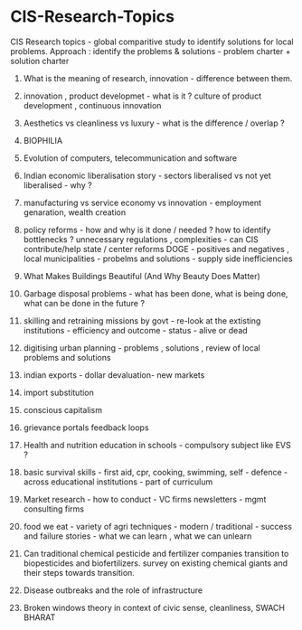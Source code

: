 # CIS-Research-Topics
CIS Research topics - global comparitive study to identify solutions for local problems.
Approach : identify the problems & solutions - problem charter + solution charter

1. What is the meaning of research, innovation - difference between them. 

2. innovation , product developmet - what is it ?  culture of product development , continuous innovation

3. Aesthetics vs cleanliness vs luxury - what is the difference / overlap ?

4. BIOPHILIA

5. Evolution of computers, telecommunication and software

6. Indian economic liberalisation story - sectors liberalised vs not yet liberalised - why ?
   
7. manufacturing vs service economy vs innovation - employment genaration, wealth creation 

8. policy reforms - how and why is it done / needed ? how to identify bottlenecks ? unnecessary regulations , complexities - can CIS contribute/help state / center reforms
   DOGE - positives and negatives ,  local municipalities - probelms and solutions  -  supply side inefficiencies

9. What Makes Buildings Beautiful (And Why Beauty Does Matter)

10. Garbage disposal problems - what has been done, what is being done, what can be done in the future ?

11. skilling and retraining missions by govt - re-look at the extisting institutions - efficiency and outcome - status - alive or dead

13. digitising urban planning - problems , solutions ,  review of local problems and solutions 

14. indian exports - dollar devaluation- new markets
 
15. import substitution

16. conscious capitalism

17. grievance portals feedback loops

18. Health and nutrition education in schools - compulsory subject like EVS ?

19. basic survival skills - first aid, cpr, cooking, swimming, self - defence  - across educational institutions - part of curriculum

20. Market research - how to conduct - VC firms newsletters - mgmt consulting firms
    
22. food we eat - variety of agri techniques - modern / traditional - success and failure stories - what we can learn , what we can unlearn

23. Can traditional chemical pesticide and fertilizer companies transition to biopesticides and biofertilizers. survey on existing chemical giants and their steps towards transition.

24. Disease outbreaks and the role of infrastructure

25. Broken windows theory in context of civic sense, cleanliness, SWACH BHARAT
